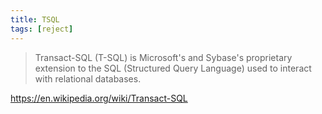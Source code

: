```yaml
---
title: TSQL
tags: [reject]
---
```


> Transact-SQL (T-SQL) is Microsoft's and Sybase's proprietary extension to the
> SQL (Structured Query Language) used to interact with relational databases.

<https://en.wikipedia.org/wiki/Transact-SQL>
